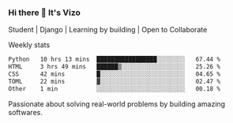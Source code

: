 ### Hi there 👋 It's Vizo

Student | Django | Learning by building | Open to Collaborate

Weekly stats
<!--START_SECTION:waka-->

```txt
Python   10 hrs 13 mins  █████████████████░░░░░░░░   67.44 %
HTML     3 hrs 49 mins   ██████▒░░░░░░░░░░░░░░░░░░   25.26 %
CSS      42 mins         █░░░░░░░░░░░░░░░░░░░░░░░░   04.65 %
TOML     22 mins         ▓░░░░░░░░░░░░░░░░░░░░░░░░   02.47 %
Other    1 min           ░░░░░░░░░░░░░░░░░░░░░░░░░   00.18 %
```

<!--END_SECTION:waka-->


Passionate about solving real-world problems by building amazing softwares.
